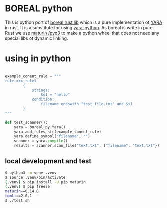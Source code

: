 # BOREAL python
This is python port of [boreal rust lib](https://github.com/vthib/boreal) which is a pure implementation of [YARA](https://yara.readthedocs.io/en/stable/) in rust.
It is a substitute for using [yara-python](https://github.com/VirusTotal/yara-python). As boreal is write in pure Rust we use [maturin /pyo3](https://www.maturin.rs/) to make a python wheel that does not need any special libs ot dynamic linking.


# using in python


```python

example_conent_rule = """
rule xxx_rule1
        {
            strings:
                $s1 = "hello"
            condition:
                filename endswith "test_file.txt" and $s1
        }
"""

def test_scanner():
    yara = boreal_py.Yara()
    yara.add_rules_str(example_conent_rule)
    yara.define_symbol("filename", "")
    scanner = yara.compile()
    results = scanner.scan_file("text.txt", {"filename": "text.txt"})


```


## local development and test
```bash
$ python3 -m venv .venv
$ source .venv/bin/activate
(.venv) $ pip install -U pip maturin
(.venv) $ pip freeze
maturin==0.14.0
tomli==2.0.1
$ ./test.sh
```


